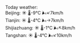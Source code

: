 Today weather:  
Beijing: ☀️ 🌡️-9°C 🌬️↙7km/h  
Tianjin: ☀️ 🌡️-4°C 🌬️→7km/h  
Shijiazhuang: ☀️ 🌡️-1°C 🌬️↖8km/h  
Tangshan: ☀️ 🌡️-4°C 🌬️↙10km/h  
